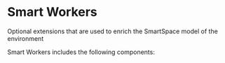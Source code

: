 
# Smart Workers

Optional extensions that are used to enrich the SmartSpace model of the
environment

Smart Workers includes the following components:
